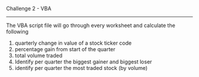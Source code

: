 Challenge 2 - VBA

---------
The VBA script file will go through every worksheet and calculate the following

1. quarterly change in value of a stock ticker code
2. percentage gain from start of the quarter
3. total volume traded
4. Identify per quarter the biggest gainer and biggest loser
5. identify per quarter the most traded stock (by volume)


